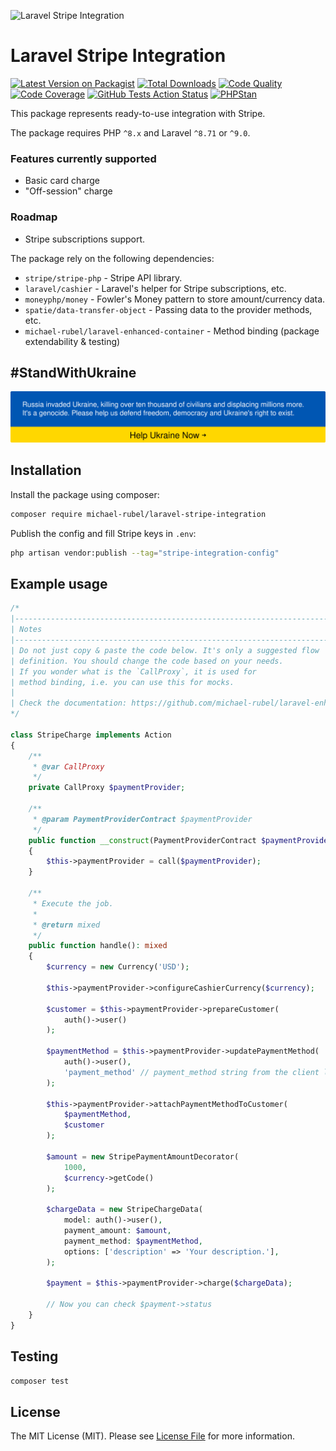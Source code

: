 ![Laravel Stripe Integration](https://user-images.githubusercontent.com/37669560/163988680-2172332f-a735-4429-adc2-7f1bedac130d.png)

# Laravel Stripe Integration
[![Latest Version on Packagist](https://img.shields.io/packagist/v/michael-rubel/laravel-stripe-integration.svg?style=flat-square&logo=packagist)](https://packagist.org/packages/michael-rubel/laravel-stripe-integration)
[![Total Downloads](https://img.shields.io/packagist/dt/michael-rubel/laravel-stripe-integration.svg?style=flat-square&logo=packagist)](https://packagist.org/packages/michael-rubel/laravel-stripe-integration)
[![Code Quality](https://img.shields.io/scrutinizer/quality/g/michael-rubel/laravel-stripe-integration.svg?style=flat-square&logo=scrutinizer)](https://scrutinizer-ci.com/g/michael-rubel/laravel-stripe-integration/?branch=main)
[![Code Coverage](https://img.shields.io/scrutinizer/coverage/g/michael-rubel/laravel-stripe-integration.svg?style=flat-square&logo=scrutinizer)](https://scrutinizer-ci.com/g/michael-rubel/laravel-stripe-integration/?branch=main)
[![GitHub Tests Action Status](https://img.shields.io/github/workflow/status/michael-rubel/laravel-stripe-integration/run-tests/main?style=flat-square&label=tests&logo=github)](https://github.com/michael-rubel/laravel-stripe-integration/actions)
[![PHPStan](https://img.shields.io/github/workflow/status/michael-rubel/laravel-stripe-integration/phpstan/main?style=flat-square&label=larastan&logo=laravel)](https://github.com/michael-rubel/laravel-stripe-integration/actions)

This package represents ready-to-use integration with Stripe.

The package requires PHP `^8.x` and Laravel `^8.71` or `^9.0`.

### Features currently supported
- Basic card charge
- "Off-session" charge

### Roadmap
- Stripe subscriptions support.

The package rely on the following dependencies:
- `stripe/stripe-php` - Stripe API library.
- `laravel/cashier` - Laravel's helper for Stripe subscriptions, etc.
- `moneyphp/money` - Fowler's Money pattern to store amount/currency data.
- `spatie/data-transfer-object` - Passing data to the provider methods, etc.
- `michael-rubel/laravel-enhanced-container` - Method binding (package extendability & testing)

## #StandWithUkraine
[![SWUbanner](https://raw.githubusercontent.com/vshymanskyy/StandWithUkraine/main/banner2-direct.svg)](https://github.com/vshymanskyy/StandWithUkraine/blob/main/docs/README.md)

## Installation
Install the package using composer:
```bash
composer require michael-rubel/laravel-stripe-integration
```

Publish the config and fill Stripe keys in `.env`:
```bash
php artisan vendor:publish --tag="stripe-integration-config"
```

## Example usage
```php
/*
|--------------------------------------------------------------------------
| Notes
|--------------------------------------------------------------------------
| Do not just copy & paste the code below. It's only a suggested flow
| definition. You should change the code based on your needs.
| If you wonder what is the `CallProxy`, it is used for
| method binding, i.e. you can use this for mocks.
|
| Check the documentation: https://github.com/michael-rubel/laravel-enhanced-container
*/

class StripeCharge implements Action
{
    /**
     * @var CallProxy
     */
    private CallProxy $paymentProvider;

    /**
     * @param PaymentProviderContract $paymentProvider
     */
    public function __construct(PaymentProviderContract $paymentProvider)
    {
        $this->paymentProvider = call($paymentProvider);
    }

    /**
     * Execute the job.
     *
     * @return mixed
     */
    public function handle(): mixed
    {
        $currency = new Currency('USD');

        $this->paymentProvider->configureCashierCurrency($currency);

        $customer = $this->paymentProvider->prepareCustomer(
            auth()->user()
        );

        $paymentMethod = $this->paymentProvider->updatePaymentMethod(
            auth()->user(),
            'payment_method' // payment_method string from the client library
        );

        $this->paymentProvider->attachPaymentMethodToCustomer(
            $paymentMethod,
            $customer
        );

        $amount = new StripePaymentAmountDecorator(
            1000,
            $currency->getCode()
        );

        $chargeData = new StripeChargeData(
            model: auth()->user(),
            payment_amount: $amount,
            payment_method: $paymentMethod,
            options: ['description' => 'Your description.'],
        );

        $payment = $this->paymentProvider->charge($chargeData);

        // Now you can check $payment->status
    }
}
```

## Testing
```bash
composer test
```

## License
The MIT License (MIT). Please see [License File](LICENSE.md) for more information.

